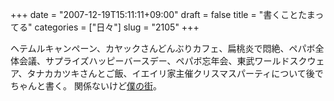 +++
date = "2007-12-19T15:11:11+09:00"
draft = false
title = "書くことたまってる"
categories = ["日々"]
slug = "2105"
+++

ヘテムルキャンペーン、カヤックさんどんぶりカフェ、扁桃炎で悶絶、ペパボ全体会議、サプライズハッピーバースデー、ペパボ忘年会、東武ワールドスクウェア、タナカカツキさんとご飯、イエイリ家主催クリスマスパーティについて後でちゃんと書く。
関係ないけど<a href="http://hbkr.myminicity.com" target="_blank">僕の街</a>。
